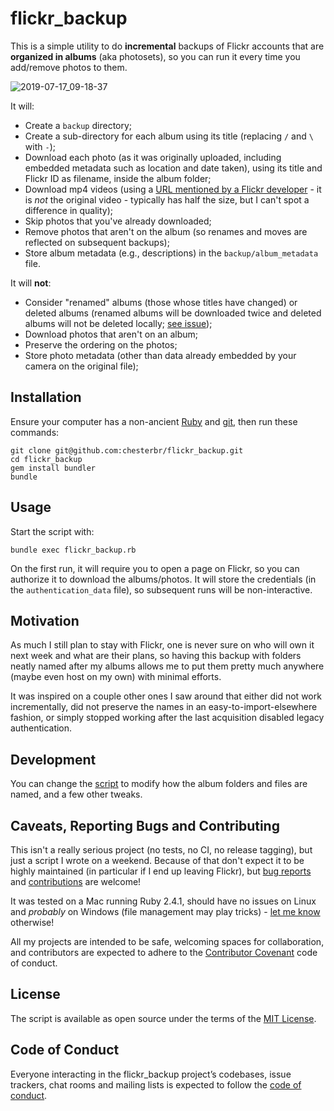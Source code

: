 # flickr_backup

This is a simple utility to do **incremental** backups of Flickr accounts that are **organized in albums** (aka photosets), so you can run it every time you add/remove photos to them.

![2019-07-17_09-18-37](https://user-images.githubusercontent.com/236297/61379131-ec8f5580-a874-11e9-99cb-18aba7509913.png)

It will:

- Create a `backup` directory;
- Create a sub-directory for each album using its title (replacing `/` and `\` with `-`);
- Download each photo (as it was originally uploaded, including embedded metadata such as location and date taken), using its title and Flickr ID as filename, inside the album folder;
- Download mp4 videos (using a [URL mentioned by a Flickr developer](https://www.flickr.com/groups/51035612836@N01/discuss/72157671986445591/72157674201095355) - it is _not_ the original video - typically has half the size, but I can't spot a difference in quality);
- Skip photos that you've already downloaded;
- Remove photos that aren't on the album (so renames and moves are reflected on subsequent backups);
- Store album metadata (e.g., descriptions) in the `backup/album_metadata` file.

It will **not**:

- Consider "renamed" albums (those whose titles have changed) or deleted albums (renamed albums will be downloaded twice and deleted albums will not be deleted locally; [see issue](https://github.com/chesterbr/flickr-backup/issues/1#issue-467934350));
- Download photos that aren't on an album;
- Preserve the ordering on the photos;
- Store photo metadata (other than data already embedded by your camera on the original file);

## Installation

Ensure your computer has a non-ancient [Ruby](https://www.ruby-lang.org/en/downloads/) and [git](https://git-scm.com/book/en/v2/Getting-Started-Installing-Git), then run these commands:

```
git clone git@github.com:chesterbr/flickr_backup.git
cd flickr_backup
gem install bundler
bundle
```

## Usage

Start the script with:

```
bundle exec flickr_backup.rb
```

On the first run, it will require you to open a page on Flickr, so you can authorize it to download the albums/photos. It will store the credentials (in the `authentication_data` file), so subsequent runs will be non-interactive.

## Motivation

As much I still plan to stay with Flickr, one is never sure on who will own it next week and what are their plans, so having this backup with folders neatly named after my albums allows me to put them pretty much anywhere (maybe even host on my own) with minimal efforts.

It was inspired on a couple other ones I saw around that either did not work incrementally, did not preserve the names in an easy-to-import-elsewhere fashion, or simply stopped working after the last acquisition disabled legacy authentication.

## Development

You can change the [script](flickr_backup.rb) to modify how the album folders and files are named, and a few other tweaks.

## Caveats, Reporting Bugs and Contributing

This isn't a really serious project (no tests, no CI, no release tagging), but just a script I wrote on a weekend. Because of that don't expect it to be highly maintained (in particular if I end up leaving Flickr), but [bug reports](https://github.com/chesterbr/flickr_backup/issues/new) and [contributions](https://github.com/chesterbr/flickr_backup/pulls) are welcome!

It was tested on a Mac running Ruby 2.4.1, should have no issues on Linux and _probably_ on Windows (file management may play tricks) - [let me know](https://github.com/chesterbr/flickr_backup/issues/new) otherwise!

All my projects are intended to be safe, welcoming spaces for collaboration, and contributors are expected to adhere to the [Contributor Covenant](http://contributor-covenant.org) code of conduct.

## License

The script is available as open source under the terms of the [MIT License](https://opensource.org/licenses/MIT).

## Code of Conduct

Everyone interacting in the flickr_backup project’s codebases, issue trackers, chat rooms and mailing lists is expected to follow the [code of conduct](https://github.com/chesterbr/flickr_backup/blob/master/CODE_OF_CONDUCT.md).
